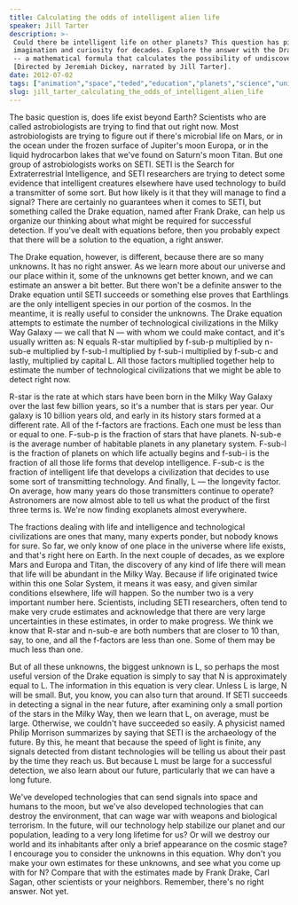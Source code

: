 ```yaml
---
title: Calculating the odds of intelligent alien life
speaker: Jill Tarter
description: >-
 Could there be intelligent life on other planets? This question has piqued
 imagination and curiosity for decades. Explore the answer with the Drake Equation
 -- a mathematical formula that calculates the possibility of undiscovered life.
 [Directed by Jeremiah Dickey, narrated by Jill Tarter].
date: 2012-07-02
tags: ["animation","space","teded","education","planets","science","universe","math"]
slug: jill_tarter_calculating_the_odds_of_intelligent_alien_life
---
```


The basic question is, does life exist beyond Earth? Scientists who are called
astrobiologists are trying to find that out right now. Most astrobiologists are trying to
figure out if there's microbial life on Mars, or in the ocean under the frozen surface of
Jupiter's moon Europa, or in the liquid hydrocarbon lakes that we've found on Saturn's
moon Titan. But one group of astrobiologists works on SETI. SETI is the Search for
Extraterrestrial Intelligence, and SETI researchers are trying to detect some evidence
that intelligent creatures elsewhere have used technology to build a transmitter of some
sort. But how likely is it that they will manage to find a signal? There are certainly no
guarantees when it comes to SETI, but something called the Drake equation, named after
Frank Drake, can help us organize our thinking about what might be required for successful
detection. If you've dealt with equations before, then you probably expect that there will
be a solution to the equation, a right answer.

The Drake equation, however, is different, because there are so many unknowns. It has no
right answer. As we learn more about our universe and our place within it, some of the
unknowns get better known, and we can estimate an answer a bit better. But there won't be
a definite answer to the Drake equation until SETI succeeds or something else proves that
Earthlings are the only intelligent species in our portion of the cosmos. In the meantime,
it is really useful to consider the unknowns. The Drake equation attempts to estimate the
number of technological civilizations in the Milky Way Galaxy — we call that N — with whom
we could make contact, and it's usually written as: N equals R-star multiplied by f-sub-p
multiplied by n-sub-e multiplied by f-sub-l multiplied by f-sub-i multiplied by f-sub-c
and lastly, multiplied by capital L. All those factors multiplied together help to
estimate the number of technological civilizations that we might be able to detect right
now.

R-star is the rate at which stars have been born in the Milky Way Galaxy over the last few
billion years, so it's a number that is stars per year. Our galaxy is 10 billion years
old, and early in its history stars formed at a different rate. All of the f-factors are
fractions. Each one must be less than or equal to one. F-sub-p is the fraction of stars
that have planets. N-sub-e is the average number of habitable planets in any planetary
system. F-sub-l is the fraction of planets on which life actually begins and f-sub-i is
the fraction of all those life forms that develop intelligence. F-sub-c is the fraction of
intelligent life that develops a civilization that decides to use some sort of
transmitting technology. And finally, L — the longevity factor. On average, how many years
do those transmitters continue to operate? Astronomers are now almost able to tell us what
the product of the first three terms is. We're now finding exoplanets almost
everywhere.

The fractions dealing with life and intelligence and technological civilizations are ones
that many, many experts ponder, but nobody knows for sure. So far, we only know of one
place in the universe where life exists, and that's right here on Earth. In the next
couple of decades, as we explore Mars and Europa and Titan, the discovery of any kind of
life there will mean that life will be abundant in the Milky Way. Because if life
originated twice within this one Solar System, it means it was easy, and given similar
conditions elsewhere, life will happen. So the number two is a very important number here.
Scientists, including SETI researchers, often tend to make very crude estimates and
acknowledge that there are very large uncertainties in these estimates, in order to make
progress. We think we know that R-star and n-sub-e are both numbers that are closer to 10
than, say, to one, and all the f-factors are less than one. Some of them may be much less
than one.

But of all these unknowns, the biggest unknown is L, so perhaps the most useful version of
the Drake equation is simply to say that N is approximately equal to L. The information in
this equation is very clear. Unless L is large, N will be small. But, you know, you can
also turn that around. If SETI succeeds in detecting a signal in the near future, after
examining only a small portion of the stars in the Milky Way, then we learn that L, on
average, must be large. Otherwise, we couldn't have succeeded so easily. A physicist named
Philip Morrison summarizes by saying that SETI is the archaeology of the future. By this,
he meant that because the speed of light is finite, any signals detected from distant
technologies will be telling us about their past by the time they reach us. But because L
must be large for a successful detection, we also learn about our future, particularly
that we can have a long future.

We've developed technologies that can send signals into space and humans to the moon, but
we've also developed technologies that can destroy the environment, that can wage war with
weapons and biological terrorism. In the future, will our technology help stabilize our
planet and our population, leading to a very long lifetime for us? Or will we destroy our
world and its inhabitants after only a brief appearance on the cosmic stage? I encourage
you to consider the unknowns in this equation. Why don't you make your own estimates for
these unknowns, and see what you come up with for N? Compare that with the estimates made
by Frank Drake, Carl Sagan, other scientists or your neighbors. Remember, there's no right
answer. Not yet.

<!--
ad_duration=0
event="TED-Ed"
external_start_time=0
intro_duration=0
is_subtitle_required="False"
is_talk_featured="False"
language="en"
language_swap="False"
native_language="en"
number_of_related_talks=6
number_of_speakers=1
number_of_subtitled_videos=0
number_of_tags=8
number_of_talk_download_languages=18
number_of_talk_more_resources=0
number_of_talk_recommendations=0
number_of_talks_take_actions=0
post_ad_duration=0
published_timestamp="2020-01-30 19:36:50"
recording_date="2012-07-02"
speaker_description="Astronomer"
speaker_is_published=1
speaker_name="Jill Tarter"
talk_name="Calculating the odds of intelligent alien life"
talks_tags=["animation","space","teded","education","planets","science","universe","math"]
url_photo_speaker="https://pe.tedcdn.com/images/ted/54f3c0099d50aaf27157f8966f315d46446348c0_254x191.jpg"
url_webpage="https://www.ted.com/talks/jill_tarter_calculating_the_odds_of_intelligent_alien_life"
video_type_name="TED-Ed Original"
-->